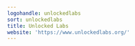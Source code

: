 ```yaml
---
logohandle: unlockedlabs
sort: unlockedlabs
title: Unlocked Labs
website: 'https://www.unlockedlabs.org/'
---
```

